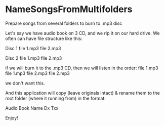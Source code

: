 # NameSongsFromMultifolders
Prepare songs from several folders to burn to .mp3 disc

Let's say we have audio book on 3 CD, and we rip it on our hard drive.
We often can have file structure like this:

Disc 1
  file 1.mp3
  file 2.mp3

Disc 2
  file 1.mp3
  file 2.mp3

if we will burn it to the .mp3 CD, then we will listen in the order:
  file 1.mp3
  file 1.mp3
  file 2.mp3
  file 2.mp3

we don't want this.

And this application will copy (leave originals intact) & rename them to the root folder (where it running from) in the format:

Audio Book Name Dx Txx

Enjoy!
